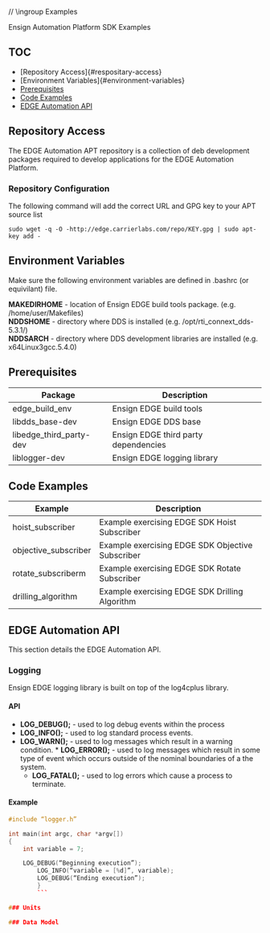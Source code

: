 // \ingroup Examples 

Ensign Automation Platform SDK Examples

## TOC
* [Repository Access]{#respositary-access}
* [Environment Variables]{#environment-variables}
* [Prerequisites](#prerequisites)
* [Code Examples](#code-examples)
* [EDGE Automation API](#edge-automation-api)

## Repository Access

The EDGE Automation APT repository is a collection of deb development packages required to develop applications for the EDGE Automation Platform.

### Repository Configuration

The following command will add the correct URL and GPG key to your APT source list

`sudo wget -q -O -http://edge.carrierlabs.com/repo/KEY.gpg | sudo apt-key add -`




## Environment Variables

Make sure the following environment variables are defined in .bashrc (or equivilant) file.

**MAKEDIRHOME** - location of Ensign EDGE build tools package. (e.g. /home/user/Makefiles)<br>
**NDDSHOME** - directory where DDS is installed (e.g. /opt/rti_connext_dds-5.3.1/) <br>
**NDDSARCH** - directory where DDS development libraries are installed (e.g. x64Linux3gcc.5.4.0) <br>

## Prerequisites

| Package                  | Description                                                   |
| ------------------------ | --------------------------------------------------------------|
| edge_build\_env           | Ensign EDGE build tools                                       |
| libdds_base-dev          | Ensign EDGE DDS base                                          |
| libedge_third\_party-dev  | Ensign EDGE third party dependencies                          |
| liblogger-dev            | Ensign EDGE logging library                                   |

## Code Examples

| Example              | Description                                                   |
| -------------------- | --------------------------------------------------------------|
| hoist_subscriber     | Example exercising EDGE SDK Hoist Subscriber                  |
| objective_subscriber | Example exercising EDGE SDK Objective Subscriber              |
| rotate_subscriberm   | Example exercising EDGE SDK Rotate Subscriber                 |
| drilling_algorithm   | Example exercising EDGE SDK Drilling Algorithm                |


## EDGE Automation API
This section details the EDGE Automation API.
### Logging

Ensign EDGE logging library is built on top of the log4cplus library.

#### API

 * **LOG_DEBUG();** - used to log debug events within the process
  * **LOG_INFO();** - used to log standard process events.
   * **LOG_WARN();** - used to log messages which result in a warning condition.
    * **LOG_ERROR();** - used to log messages which result in some type of event which occurs outside of the nominal boundaries of a the system.
     * **LOG_FATAL();** - used to log errors which cause a process to terminate.

#### Example

```C++
#include “logger.h”

int main(int argc, char *argv[])
{
    int variable = 7;

    LOG_DEBUG(“Beginning execution”);
        LOG_INFO(“variable = [%d]”, variable);
	    LOG_DEBUG(“Ending execution”);
	    }
	    ```

### Units

### Data Model
